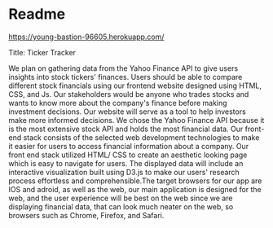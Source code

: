 # Readme

https://young-bastion-96605.herokuapp.com/

Title: Ticker Tracker

We plan on gathering data from the Yahoo Finance API to give users insights into
 stock tickers' finances. Users should be able to compare different stock financials using our frontend
website designed using HTML, CSS, and Js. Our stakeholders would be anyone who trades stocks and
wants to know more about the company's finance before making investment decisions. Our website will
serve as a tool to help investors make more informed decisions. We chose the Yahoo Finance API because
it is the most extensive stock API and holds the most financial data. Our front-end stack consists of the
selected web development technologies to make it easier for users to access financial information about a
company. Our front end stack utilized HTML/ CSS to create an aesthetic looking page which is easy to navigate for users. The displayed data will include an interactive visualization built using D3.js to make our users' research process effortless and comprehensible.The target browsers for our app are IOS and adroid, as well as the web, our main application is designed for the web, and the user experience will be best on the web since we are displaying financial data, that can look much neater on the web, so browsers such as Chrome, Firefox, and Safari.

